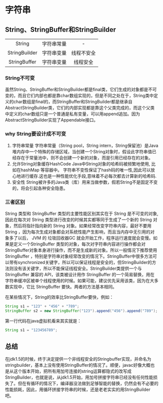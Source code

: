 # 字符串

## 

## String、StringBuffer和StringBuilder

||||
|:--:|:--:|:--:|
|String|字符串常量|-|JDK1.0|
|StringBuilder|字符串变量|线程不安全|JDK1.5|
|StringBuffer|字符串变量|线程安全|JDK1.0|

### String不可变

虽然String、StringBuffer和StringBuilder都是final类，它们生成的对象都是不可变的，而且它们内部也都是靠char数组实现的，但是不同之处在于，String类中定义的char数组是final的，而StringBuffer和StringBuilder都是继承自AbstractStringBuilder类，它们的内部实现都是靠这个父类完成的，而这个父类中定义的char数组只是一个普通是私有变量，可以用append追加。因为AbstractStringBuilder实现了Appendable接口。

### why String要设计成不可变

1. 字符串常量
    字符串常量（String pool，String intern，String保留池）是Java堆内存中一个特殊的存储区域，当创建一个String对象时，假设此字符串值已经存在于常量池中，则不会创建一个新的对象，而是引用已经存在的对象。
2. 允许String对象缓存HashCode
    Java中String对象的哈希码被频繁地使用, 比如在hashMap 等容器中。
    字符串不变性保证了hash码的唯一性,因此可以放心地进行缓存.这也是一种性能优化手段,意味着不必每次都去计算新的哈希码.
3. 安全性
    String被许多的Java类（库）用来当做参数，假若String不是固定不变的，将会引起各种安全隐患。

### 三者区别

String 类型和 StringBuffer 类型的主要性能区别其实在于 String 是不可变的对象, 因此在每次对 String 类型进行改变的时候其实都等同于生成了一个新的 String 对象，然后将指针指向新的 String 对象。如果经常改变字符串内容，最好不要用 String ，因为每次生成对象都会对系统性能产生影响，而且当内存中无引用的对象多了以后， JVM 的 垃圾回收器GC 就会开始工作，程序运行速度就会变慢。如果是定义一个StringBuffer 类型的对象，每次对字符串内容进行操作都会对 StringBuffer对象本身进行操作，而不是生成新的对象。所以一般情况下推荐使用 StringBuffer ，特别是字符串对象经常改变的情况下。StringBuffer中很多方法可以带有synchronized关键字，所以可以保证线程是安全的，但StringBuilder的方法则没有该关键字，所以不能保证线程安全。StringBuilder类提供一个与 StringBuffer 兼容的 API，该类被设计用作 StringBuffer 的一个简易替换，用在字符串缓冲区被单个线程使用的时候。如果可能，建议优先采用该类，因为在大多数实现中，它比 StringBuffer 要快。两者的方法基本相同。

在某些情况下，String的效率比StringBuffer要快，例如：

```java
String s1 = "123" + "456" + "789";
StringBuffer s2 = new StringBuffer("123").append("456").append("789");
```

第一行代码在java虚拟机看来其实就是：

```java
String s1 = "123456789";
```

## 总结

在jdk1.5的时候，终于决定提供一个非线程安全的Stringbuffer实现，并命名为stringbuilder，基本上没有使用StringBuffer的情况了。顺便，javac好像大概也是从这个版本开始，把所有用加号连接的string运算都隐式的改写成StringBuilder，也就是说，从jdk1.5开始，用加号拼接字符串已经没有任何性能损失了。但在有循环的情况下，编译器没法做到足够智能的替换，仍然会有不必要的性能损耗，因此，用循环拼接字符串的时候，还是老老实实的用StringBuilder吧。
